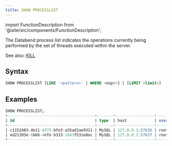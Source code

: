 ```yaml
---
title: SHOW PROCESSLIST
---
```

import FunctionDescription from '@site/src/components/FunctionDescription';

<FunctionDescription description="Introduced or updated: v1.2.190"/>

The Databend process list indicates the operations currently being performed by the set of threads executed within the server.

See also: [KILL](01-kill.md)

## Syntax

```sql
SHOW PROCESSLIST [LIKE '<pattern>' | WHERE <expr>] | [LIMIT <limit>]
```

## Examples

```sql
SHOW PROCESSLIST;
+--------------------------------------+-------+-----------------+------+-------+----------+-------------------------------------------------+--------------+------------------------+-------------------------+-------------------------+--------------------------+---------------------+------+
| id                                   | type  | host            | user | state | database | extra_info                                      | memory_usage | dal_metrics_read_bytes | dal_metrics_write_bytes | scan_progress_read_rows | scan_progress_read_bytes | mysql_connection_id | time |
+--------------------------------------+-------+-----------------+------+-------+----------+-------------------------------------------------+--------------+------------------------+-------------------------+-------------------------+--------------------------+---------------------+------+
| c1152483-de11-4375-bfe3-a35ad2ae9311 | MySQL | 127.0.0.1:57636 | root | Query | default  | select sum(number) from numbers(10000000000000) |            0 |                      0 |                       0 |               816930000 |               6535440000 |                   9 |    4 |
| ed21393e-6b6b-4efe-b333-1643f531e8ac | MySQL | 127.0.0.1:57637 | root | Query | system   | show processlist                                |            0 |                      0 |                       0 |                       0 |                        0 |                  10 |    0 |
+--------------------------------------+-------+-----------------+------+-------+----------+-------------------------------------------------+--------------+------------------------+-------------------------+-------------------------+--------------------------+---------------------+------+
```
